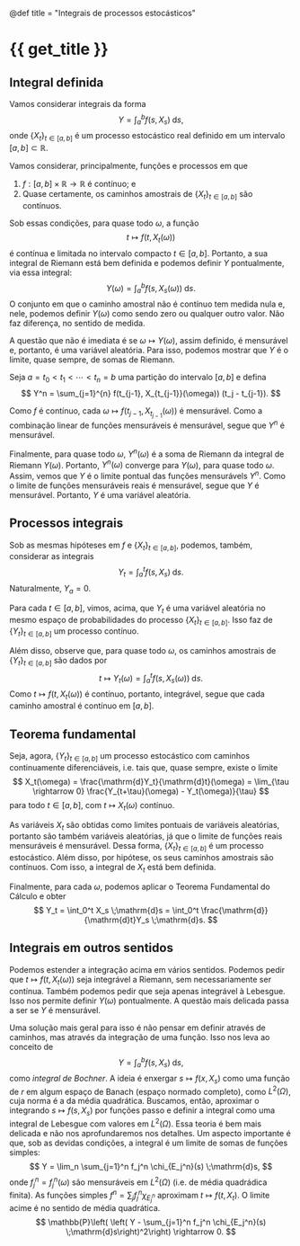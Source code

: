 @def title = "Integrais de processos estocásticos"

# {{ get_title }}

## Integral definida

Vamos considerar integrais da forma
$$
Y = \int_a^b f(s, X_s) \;\mathrm{d}s,
$$
onde $\{X_t\}_{t \in [a, b]}$ é um processo estocástico real definido em um intervalo $[a, b]\subset \mathbb{R}$.

Vamos considerar, principalmente, funções e processos em que

1. $f:[a, b]\times \mathbb{R} \rightarrow \mathbb{R}$ é contínuo; e
2. Quase certamente, os caminhos amostrais de $\{X_t\}_{t\in [a,b]}$ são contínuos.

Sob essas condições, para quase todo $\omega$, a função
$$
t \mapsto f(t, X_t(\omega))
$$
é contínua e limitada no intervalo compacto $t\in [a, b]$. Portanto, a sua integral de Riemann está bem definida e podemos definir $Y$ pontualmente, via essa integral:
$$
Y(\omega) = \int_a^b f(s, X_s(\omega)) \;\mathrm{d}s.
$$
O conjunto em que o caminho amostral não é contínuo tem medida nula e, nele, podemos definir $Y(\omega)$ como sendo zero ou qualquer outro valor. Não faz diferença, no sentido de medida.

A questão que não é imediata é se $\omega \mapsto Y(\omega)$, assim definido, é mensurável e, portanto, é uma variável aleatória. Para isso, podemos mostrar que $Y$ é o limite, quase sempre, de somas de Riemann.

Seja $a = t_0 < t_1 < \cdots < t_n = b$ uma partição do intervalo $[a, b]$ e defina
$$
Y^n = \sum_{j=1}^{n} f(t_{j-1}, X_{t_{j-1}}(\omega)) (t_j - t_{j-1}).
$$

Como $f$ é contínuo, cada $\omega \mapsto f(t_{j-1}, X_{t_{j-1}}(\omega))$ é mensurável. Como a combinação linear de funções mensuráveis é mensurável, segue que $Y^n$ é mensurável. 

Finalmente, para quase todo $\omega$, $Y^n(\omega)$ é a soma de Riemann da integral de Riemann $Y(\omega)$. Portanto, $Y^n(\omega)$ converge para $Y(\omega)$, para quase todo $\omega$. Assim, vemos que $Y$ é o limite pontual das funções mensurávels $Y^n$. Como o limite de funções mensuráveis reais é mensurável, segue que $Y$ é mensurável. Portanto, $Y$ é uma variável aleatória.

## Processos integrais

Sob as mesmas hipóteses em $f$ e $\{X_t\}_{t\in [a, b]}$, podemos, também, considerar as integrais
$$
Y_t = \int_a^t f(s, X_s) \;\mathrm{d}s.
$$
Naturalmente, $Y_a = 0$.

Para cada $t \in [a, b]$, vimos, acima, que $Y_t$ é uma variável aleatória no mesmo espaço de probabilidades do processo $\{X_t\}_{t\in [a, b]}$. Isso faz de $\{Y_t\}_{t\in [a, b]}$ um processo contínuo.

Além disso, observe que, para quase todo $\omega$, os caminhos amostrais de $\{Y_t\}_{t\in [a, b]}$ são dados por
$$
t \mapsto Y_t(\omega) = \int_a^t f(s, X_s(\omega)) \;\mathrm{d}s.
$$
Como $t \mapsto f(t, X_t(\omega))$ é contínuo, portanto, integrável, segue que cada caminho amostral é contínuo em $[a, b]$.

## Teorema fundamental

Seja, agora, $\{Y_t\}_{t\in [a,b]}$ um processo estocástico com caminhos continuamente diferenciáveis, i.e. tais que, quase sempre, existe o limite
$$
X_t(\omega) = \frac{\mathrm{d}Y_t}{\mathrm{d}t}(\omega) = \lim_{\tau \rightarrow 0} \frac{Y_{t+\tau}(\omega) - Y_t(\omega)}{\tau}
$$
para todo $t\in [a, b]$, com $t \mapsto X_t(\omega)$ contínuo.

As variáveis $X_t$ são obtidas como limites pontuais de variáveis aleatórias, portanto são também variáveis aleatórias, já que o limite de funções reais mensuráveis é mensurável. Dessa forma, $\{X_t\}_{t\in [a, b]}$ é um processo estocástico. Além disso, por hipótese, os seus caminhos amostrais são contínuos. Com isso, a integral de $X_t$ está bem definida.

Finalmente, para cada $\omega$, podemos aplicar o Teorema Fundamental do Cálculo e obter
$$
Y_t = \int_0^t X_s \;\mathrm{d}s = \int_0^t  \frac{\mathrm{d}}{\mathrm{d}t}Y_s \;\mathrm{d}s.
$$

## Integrais em outros sentidos

Podemos estender a integração acima em vários sentidos. Podemos pedir que $t \mapsto f(t, X_t(\omega))$ seja integrável a Riemann, sem necessariamente ser contínua. Também podemos pedir que seja apenas integrável à Lebesgue. Isso nos permite definir $Y(\omega)$ pontualmente. A questão mais delicada passa a ser se $Y$ é mensurável.

Uma solução mais geral para isso é não pensar em definir através de caminhos, mas através da integração de uma função. Isso nos leva ao conceito de 
$$
Y = \int_a^b f(s, X_s) \;\mathrm{d}s,
$$
como *integral de Bochner*. A ideia é enxergar $s \mapsto f(x, X_s)$ como uma função de $r$ em algum espaço de Banach (espaço normado completo), como $L^2(\Omega)$, cuja norma é a da média quadrática. Buscamos, então, aproximar o integrando $s \mapsto f(s, X_s)$ por funções passo e definir a integral como uma integral de Lebesgue com valores em $L^2(\Omega)$. Essa teoria é bem mais delicada e não nos aprofundaremos nos detalhes. Um aspecto importante é que, sob as devidas condições, a integral é um limite de somas de funções simples:
$$
Y = \lim_n \sum_{j=1}^n f_j^n \chi_{E_j^n}(s) \;\mathrm{d}s,
$$
onde $f_j^n = f_j^n(\omega)$ são mensuráveis em $L^2(\Omega)$ (i.e. de média quadrádica finita). As funções simples $f^n = \sum_j f_j^n \chi_{E_j^n}$ aproximam $t \mapsto f(t, X_t)$. O limite acime é no sentido de média quadrática.
$$
\mathbb{P}\left( \left( Y - \sum_{j=1}^n f_j^n \chi_{E_j^n}(s) \;\mathrm{d}s\right)^2\right) \rightarrow 0.
$$
